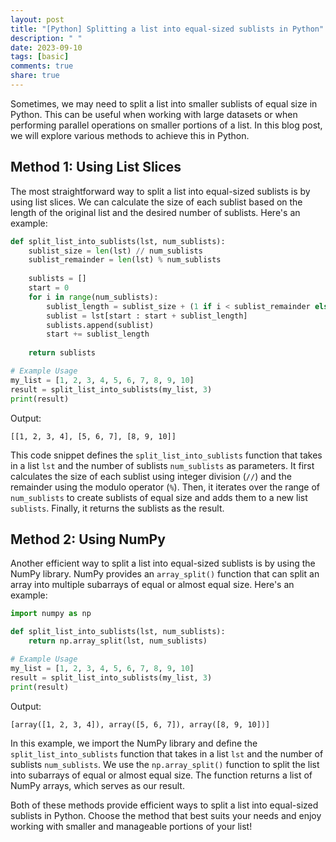```yaml
---
layout: post
title: "[Python] Splitting a list into equal-sized sublists in Python"
description: " "
date: 2023-09-10
tags: [basic]
comments: true
share: true
---
```


Sometimes, we may need to split a list into smaller sublists of equal size in Python. This can be useful when working with large datasets or when performing parallel operations on smaller portions of a list. In this blog post, we will explore various methods to achieve this in Python.

## Method 1: Using List Slices

The most straightforward way to split a list into equal-sized sublists is by using list slices. We can calculate the size of each sublist based on the length of the original list and the desired number of sublists. Here's an example:

```python
def split_list_into_sublists(lst, num_sublists):
    sublist_size = len(lst) // num_sublists
    sublist_remainder = len(lst) % num_sublists
    
    sublists = []
    start = 0
    for i in range(num_sublists):
        sublist_length = sublist_size + (1 if i < sublist_remainder else 0)
        sublist = lst[start : start + sublist_length]
        sublists.append(sublist)
        start += sublist_length
    
    return sublists

# Example Usage
my_list = [1, 2, 3, 4, 5, 6, 7, 8, 9, 10]
result = split_list_into_sublists(my_list, 3)
print(result)
```

Output:
```
[[1, 2, 3, 4], [5, 6, 7], [8, 9, 10]]
```

This code snippet defines the `split_list_into_sublists` function that takes in a list `lst` and the number of sublists `num_sublists` as parameters. It first calculates the size of each sublist using integer division (`//`) and the remainder using the modulo operator (`%`). Then, it iterates over the range of `num_sublists` to create sublists of equal size and adds them to a new list `sublists`. Finally, it returns the sublists as the result.

## Method 2: Using NumPy

Another efficient way to split a list into equal-sized sublists is by using the NumPy library. NumPy provides an `array_split()` function that can split an array into multiple subarrays of equal or almost equal size. Here's an example:

```python
import numpy as np

def split_list_into_sublists(lst, num_sublists):
    return np.array_split(lst, num_sublists)

# Example Usage
my_list = [1, 2, 3, 4, 5, 6, 7, 8, 9, 10]
result = split_list_into_sublists(my_list, 3)
print(result)
```

Output:
```
[array([1, 2, 3, 4]), array([5, 6, 7]), array([8, 9, 10])]
```

In this example, we import the NumPy library and define the `split_list_into_sublists` function that takes in a list `lst` and the number of sublists `num_sublists`. We use the `np.array_split()` function to split the list into subarrays of equal or almost equal size. The function returns a list of NumPy arrays, which serves as our result.

Both of these methods provide efficient ways to split a list into equal-sized sublists in Python. Choose the method that best suits your needs and enjoy working with smaller and manageable portions of your list!